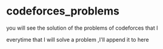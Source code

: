 #  codeforces_problems


you will see the solution of the problems of codeforces that I 

everytime that I will solve a problem ,I'll append it to here
